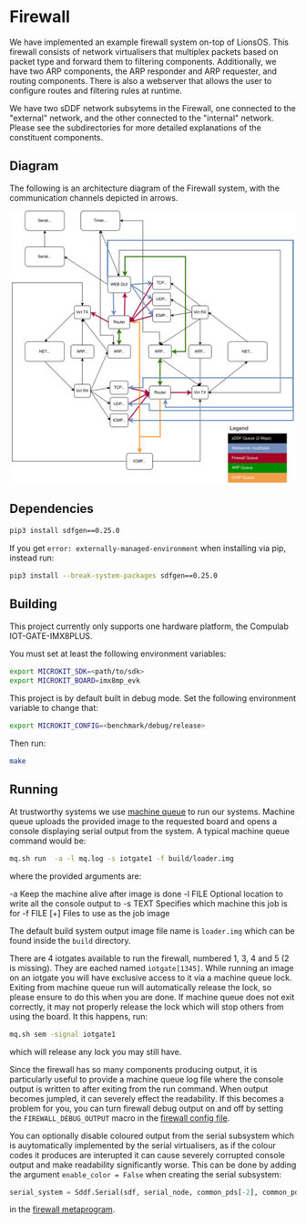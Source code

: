 # Firewall

We have implemented an example firewall system on-top of LionsOS. This firewall consists of network virtualisers
that multiplex packets based on packet type and forward them to filtering components. Additionally, we have
two ARP components, the ARP responder and ARP requester, and routing components. There is also a webserver
that allows the user to configure routes and filtering rules at runtime.

We have two sDDF network subsytems in the Firewall, one connected to the "external" network, and the
other connected to the "internal" network. Please see the subdirectories for more detailed explanations of the
constituent components.

## Diagram
The following is an architecture diagram of the Firewall system, with the communication channels depicted in arrows.

![](images/Firewall.svg)


## Dependencies

```sh
pip3 install sdfgen==0.25.0
```

If you get `error: externally-managed-environment`
when installing via pip, instead run:
```sh
pip3 install --break-system-packages sdfgen==0.25.0
```

## Building

This project currently only supports one hardware platform, the Compulab IOT-GATE-IMX8PLUS.

You must set at least the following environment variables:

```sh
export MICROKIT_SDK=<path/to/sdk>
export MICROKIT_BOARD=imx8mp_evk
```

This project is by default built in debug mode. Set the following environment variable to change that:

```sh
export MICROKIT_CONFIG=<benchmark/debug/release>
```

Then run:

```sh
make
```

## Running

At trustworthy systems we use [machine queue](https://wiki.trustworthy.systems/doku.php?id=sysadmin_hints:mq:machine_queue)
to run our systems. Machine queue uploads the provided image to the requested board and opens a
console displaying serial output from the system. A typical machine queue command would be:

```sh
mq.sh run  -a -l mq.log -s iotgate1 -f build/loader.img
```

where the provided arguments are: 

-a          Keep the machine alive after image is done
-l FILE     Optional location to write all the console output to
-s TEXT     Specifies which machine this job is for
-f FILE [+] Files to use as the job image

The default build system output image file name is `loader.img` which can be found inside the
`build` directory.

There are 4 iotgates available to run the firewall, numbered 1, 3, 4 and 5 (2 is missing). They are
eached named `iotgate[1345]`. While running an image on an iotgate you will have exclusive access to
it via a machine queue lock. Exiting from machine queue run will automatically release the lock, so
please ensure to do this when you are done. If machine queue does not exit correctly, it may not
properly release the lock which will stop others from using the board. It this happens, run:

```sh
mq.sh sem -signal iotgate1
```

which will release any lock you may still have.

Since the firewall has so many components producing output, it is particularly useful to provide a
machine queue log file where the console output is written to after exiting from the run command.
When output becomes jumpled, it can severely effect the readability. If this becomes a problem for
you, you can turn firewall debug output on and off by setting the `FIREWALL_DEBUG_OUTPUT` macro in
the [firewall config file](/include/lions/firewall/config.h).

You can optionally disable coloured output from the serial subsystem which is auytomatically
implemented by the serial virtualisers, as if the colour codes it produces are interupted it can
cause severely corrupted console output and make readability significantly worse. This can be done
by adding the argument `enable_color = False` when creating the serial subsystem:

```py
serial_system = Sddf.Serial(sdf, serial_node, common_pds[-2], common_pds[-1], enable_color = False)
```

in the [firewall metaprogram](/examples/firewall/meta.py).
